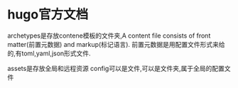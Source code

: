 # hugo官方文档
archetypes是存放contene模板的文件夹,A content file consists of front matter(前置元数据) and markup(标记语言).
前置元数据是用配置文件形式来给的,有toml,yaml,json形式文件.

assets是存放全局和远程资源
config可以是文件,可以是文件夹,属于全局的配置文件
